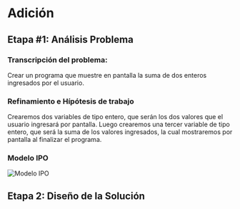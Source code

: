 # Adición
## Etapa #1: Análisis Problema
### Transcripción del problema:
Crear un programa que muestre en pantalla la suma de dos enteros ingresados por el usuario.
### Refinamiento e Hípótesis de trabajo
Crearemos dos variables de tipo entero, que serán los dos valores que el usuario ingresará por pantalla. Luego crearemos una tercer variable de tipo entero, que será la suma de los valores ingresados, la cual mostraremos por pantalla al finalizar el programa.
### Modelo IPO
![Modelo IPO](https://raw.githubusercontent.com/alopez1993/AED/master/01-Adici%C3%B3n/ADICION%20IPO%20-%20diagrams.net.jpg)
## Etapa 2: Diseño de la Solución
